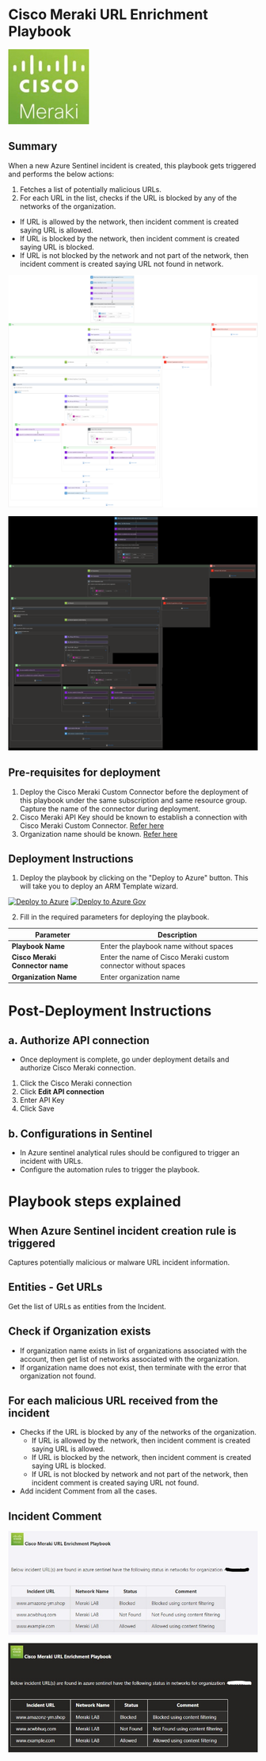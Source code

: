 # Cisco Meraki URL Enrichment Playbook

![meraki](../../Connector/MerakiConnector/logo.jpg)

## Summary
 When a new Azure Sentinel incident is created, this playbook gets triggered and performs the below actions:
 1. Fetches a list of potentially malicious URLs.
 2. For each URL in the list, checks if the URL is blocked by any of the networks of the organization.
  - If URL is allowed by the network, then incident comment is created saying URL is allowed.
  - If URL is blocked by the network, then incident comment is created saying URL is blocked.
  - If URL is not blocked by the network and not part of the network, then incident comment is created saying URL not found in network.

![Meraki](./Images/PlaybookDesignerLight.jpg)

![Meraki](./Images/PlaybookDesignerDark.jpg)


 ## Pre-requisites for deployment
1. Deploy the Cisco Meraki Custom Connector before the deployment of this playbook under the same subscription and same resource group. Capture the name of the connector during deployment.
2. Cisco Meraki API Key should be known to establish a connection with Cisco Meraki Custom Connector. [Refer here](https://developer.cisco.com/meraki/api-v1/#!getting-started/authorization)
3. Organization name should be known. [Refer here](https://developer.cisco.com/meraki/api-v1/#!getting-started/find-your-organization-id) 

 ## Deployment Instructions
 1. Deploy the playbook by clicking on the "Deploy to Azure" button. This will take you to deploy an ARM Template wizard.

 [![Deploy to Azure](https://aka.ms/deploytoazurebutton)](https://portal.azure.com/#create/Microsoft.Template/uri/https%3A%2F%2Fraw.githubusercontent.com%2FAzure%2FAzure-Sentinel%2Fmaster%2FPlaybooks%2FCiscoMeraki%2FPlaybooks%2FURL-Enrichment%2Fazuredeploy.json)
[![Deploy to Azure Gov](https://aka.ms/deploytoazuregovbutton)](https://portal.azure.us/#create/Microsoft.Template/uri/https%3A%2F%2Fraw.githubusercontent.com%2FAzure%2FAzure-Sentinel%2Fmaster%2FPlaybooks%2FCiscoMeraki%2FPlaybooks%2FURL-Enrichment%2Fazuredeploy.json)


 2. Fill in the required parameters for deploying the playbook.

 | Parameter  | Description |
| ------------- | ------------- |
| **Playbook Name** | Enter the playbook name without spaces |
| **Cisco Meraki Connector name**|Enter the name of Cisco Meraki custom connector without spaces |
| **Organization Name** | Enter organization name |


# Post-Deployment Instructions 
## a. Authorize API connection
* Once deployment is complete, go under deployment details and authorize Cisco Meraki connection. 
1.  Click the Cisco Meraki connection
2.  Click **Edit API connection**
3.  Enter API Key
4.  Click Save

## b. Configurations in Sentinel
- In Azure sentinel analytical rules should be configured to trigger an incident with URLs. 
- Configure the automation rules to trigger the playbook.


# Playbook steps explained
## When Azure Sentinel incident creation rule is triggered
Captures potentially malicious or malware URL incident information.

## Entities - Get URLs
Get the list of URLs as entities from the Incident.

## Check if Organization exists
 *  If organization name exists in list of organizations associated with the account, then get list of networks associated with the organization. 
 *  If organization name does not exist, then terminate with the error that organization not found.

## For each malicious URL received from the incident
 - Checks if the URL is blocked by any of the networks of the organization.
    - If URL is allowed by the network, then incident comment is created saying URL is allowed.
    - If URL is blocked by the network, then incident comment is created saying URL is blocked.   
    - If URL is not blocked by network and not part of the network, then incident comment is created saying URL not found.
 - Add incident Comment from all the cases.

## Incident Comment 
![meraki](./Images/IncidentCommentLight.jpg)

![meraki](./Images/IncidentCommentDark.jpg)